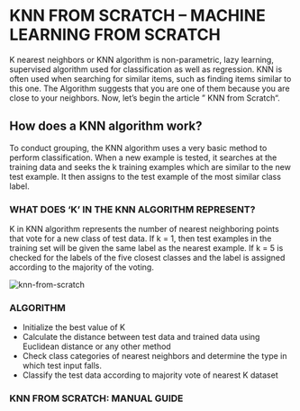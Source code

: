 # KNN FROM SCRATCH – MACHINE LEARNING FROM SCRATCH

K nearest neighbors or KNN algorithm is non-parametric, lazy learning, supervised algorithm used for classification as well as regression. KNN is often used when searching for similar items, such as finding items similar to this one. The Algorithm suggests that you are one of them because you are close to your neighbors. Now, let’s begin the article ” KNN from Scratch“.

## How does a KNN algorithm work?

To conduct grouping, the KNN algorithm uses a very basic method to perform classification. When a new example is tested, it searches at the training data and seeks the k training examples which are similar to the new test example.  It then assigns to the test example of the most similar class label.

### WHAT DOES ‘K’ IN THE KNN ALGORITHM REPRESENT?

K in KNN algorithm represents the number of nearest neighboring points that vote for a new class of test data. If k = 1, then test examples in the training set will be given the same label as the nearest example. If k = 5 is checked for the labels of the five closest classes and the label is assigned according to the majority of the voting.  

![knn-from-scratch](https://user-images.githubusercontent.com/40186859/185522861-b9325c88-31ef-459e-9b56-469d3f4df0e9.png)

### ALGORITHM

- Initialize the best value of K
- Calculate the distance between test data and trained data using Euclidean distance or any other method
- Check class categories of nearest neighbors and determine the type in which test input falls.
-  Classify the test data according to majority vote of nearest K dataset

### KNN FROM SCRATCH: MANUAL GUIDE


